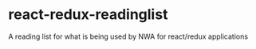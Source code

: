 # react-redux-readinglist
A reading list for what is being used by NWA for react/redux applications
